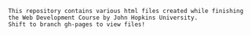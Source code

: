 
    This repository contains various html files created while finishing the Web Development Course by John Hopkins University.
    Shift to branch gh-pages to view files!

